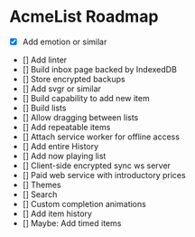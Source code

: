 # AcmeList Roadmap
- [x] Add emotion or similar
- [] Add linter
- [] Build inbox page backed by IndexedDB
- [] Store encrypted backups
- [] Add svgr or similar
- [] Build capability to add new item
- [] Build lists
- [] Allow dragging between lists
- [] Add repeatable items
- [] Attach service worker for offline access
- [] Add entire History
- [] Add now playing list
- [] Client-side encrypted sync ws server
- [] Paid web service with introductory prices
- [] Themes
- [] Search
- [] Custom completion animations
- [] Add item history
- [] Maybe: Add timed items